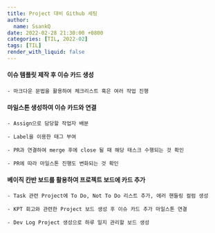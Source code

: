 ```yaml
---
title: Project 대비 Github 세팅
author:
  name: SsankQ
date: 2022-02-28 21:30:00 +0800
categories: [TIL, 2022-02]
tags: [TIL]
render_with_liquid: false
---
```


#### 이슈 템플릿 제작 후 이슈 카드 생성

    - 마크다운 문법을 활용하여 체크리스트 혹은 여러 작업 진행

#### 마일스톤 생성하여 이슈 카드와 연결

    - Assign으로 담당할 작업자 배분
    
    - Label을 이용한 태그 부여

    - PR과 연결하여 merge 후에 close 될 때 해당 태스크 수행되는 것 확인

    - PR에 따라 마일스톤 진행도 변화되는 것 확인

#### 베이직 칸반 보드를 활용하여 프로젝트 보드에 카드 추가

    - Task 관련 Project에 To Do, Not To Do 리스트 추가, 에러 핸들링 컬럼 생성

    - KPT 회고와 관련한 Project 보드 생성 후 이슈 카드 추가 마일스톤 연결

    - Dev Log Project 생성으로 하루 일지 관리할 보드 생성